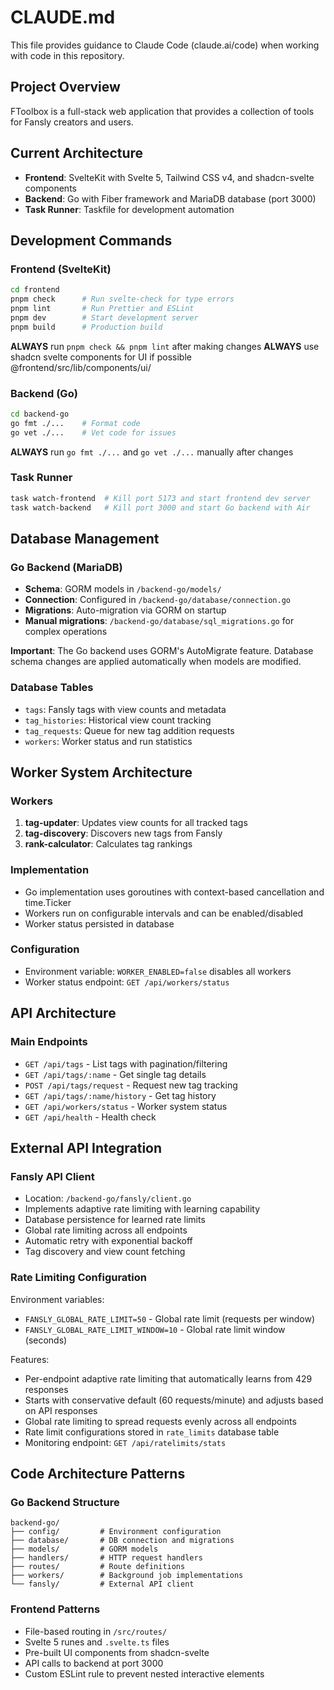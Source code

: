 # CLAUDE.md

This file provides guidance to Claude Code (claude.ai/code) when working with code in this repository.

## Project Overview

FToolbox is a full-stack web application that provides a collection of tools for Fansly creators and users.

## Current Architecture

- **Frontend**: SvelteKit with Svelte 5, Tailwind CSS v4, and shadcn-svelte components
- **Backend**: Go with Fiber framework and MariaDB database (port 3000)
- **Task Runner**: Taskfile for development automation

## Development Commands

### Frontend (SvelteKit)

```bash
cd frontend
pnpm check      # Run svelte-check for type errors
pnpm lint       # Run Prettier and ESLint
pnpm dev        # Start development server
pnpm build      # Production build
```

**ALWAYS** run `pnpm check && pnpm lint` after making changes
**ALWAYS** use shadcn svelte components for UI if possible @frontend/src/lib/components/ui/

### Backend (Go)

```bash
cd backend-go
go fmt ./...    # Format code
go vet ./...    # Vet code for issues
```

**ALWAYS** run `go fmt ./...` and `go vet ./...` manually after changes

### Task Runner

```bash
task watch-frontend  # Kill port 5173 and start frontend dev server
task watch-backend   # Kill port 3000 and start Go backend with Air
```

## Database Management

### Go Backend (MariaDB)

- **Schema**: GORM models in `/backend-go/models/`
- **Connection**: Configured in `/backend-go/database/connection.go`
- **Migrations**: Auto-migration via GORM on startup
- **Manual migrations**: `/backend-go/database/sql_migrations.go` for complex operations

**Important**: The Go backend uses GORM's AutoMigrate feature. Database schema changes are applied automatically when models are modified.

### Database Tables

- `tags`: Fansly tags with view counts and metadata
- `tag_histories`: Historical view count tracking
- `tag_requests`: Queue for new tag addition requests
- `workers`: Worker status and run statistics

## Worker System Architecture

### Workers

1. **tag-updater**: Updates view counts for all tracked tags
2. **tag-discovery**: Discovers new tags from Fansly
3. **rank-calculator**: Calculates tag rankings

### Implementation

- Go implementation uses goroutines with context-based cancellation and time.Ticker
- Workers run on configurable intervals and can be enabled/disabled
- Worker status persisted in database

### Configuration

- Environment variable: `WORKER_ENABLED=false` disables all workers
- Worker status endpoint: `GET /api/workers/status`

## API Architecture

### Main Endpoints

- `GET /api/tags` - List tags with pagination/filtering
- `GET /api/tags/:name` - Get single tag details
- `POST /api/tags/request` - Request new tag tracking
- `GET /api/tags/:name/history` - Get tag history
- `GET /api/workers/status` - Worker system status
- `GET /api/health` - Health check

## External API Integration

### Fansly API Client

- Location: `/backend-go/fansly/client.go`
- Implements adaptive rate limiting with learning capability
- Database persistence for learned rate limits
- Global rate limiting across all endpoints
- Automatic retry with exponential backoff
- Tag discovery and view count fetching

### Rate Limiting Configuration

Environment variables:
- `FANSLY_GLOBAL_RATE_LIMIT=50` - Global rate limit (requests per window)
- `FANSLY_GLOBAL_RATE_LIMIT_WINDOW=10` - Global rate limit window (seconds)

Features:
- Per-endpoint adaptive rate limiting that automatically learns from 429 responses
- Starts with conservative default (60 requests/minute) and adjusts based on API responses
- Global rate limiting to spread requests evenly across all endpoints
- Rate limit configurations stored in `rate_limits` database table
- Monitoring endpoint: `GET /api/ratelimits/stats`

## Code Architecture Patterns

### Go Backend Structure

```
backend-go/
├── config/         # Environment configuration
├── database/       # DB connection and migrations
├── models/         # GORM models
├── handlers/       # HTTP request handlers
├── routes/         # Route definitions
├── workers/        # Background job implementations
└── fansly/         # External API client
```

### Frontend Patterns

- File-based routing in `/src/routes/`
- Svelte 5 runes and `.svelte.ts` files
- Pre-built UI components from shadcn-svelte
- API calls to backend at port 3000
- Custom ESLint rule to prevent nested interactive elements
